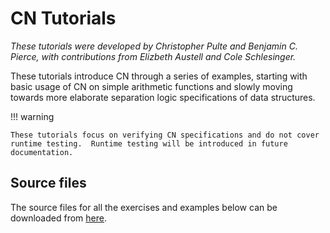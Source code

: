 # CN Tutorials

_These tutorials were developed by Christopher Pulte and Benjamin C. Pierce,
with contributions from Elizbeth Austell and Cole Schlesinger._

These tutorials introduce CN through a series of examples, starting with basic
usage of CN on simple arithmetic functions and slowly moving towards more
elaborate separation logic specifications of data structures.

!!! warning

    These tutorials focus on verifying CN specifications and do not cover
    runtime testing.  Runtime testing will be introduced in future
    documentation.

## Source files

The source files for all the exercises and examples below can be downloaded
from [here](link:exercises.zip).

